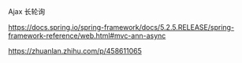 Ajax 长轮询


https://docs.spring.io/spring-framework/docs/5.2.5.RELEASE/spring-framework-reference/web.html#mvc-ann-async

https://zhuanlan.zhihu.com/p/458611065
